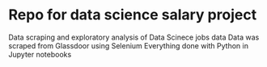 # Repo for data science salary project
Data scraping and exploratory analysis of Data Scinece jobs data
Data was scraped from Glassdoor using Selenium
Everything done with Python in Jupyter notebooks
